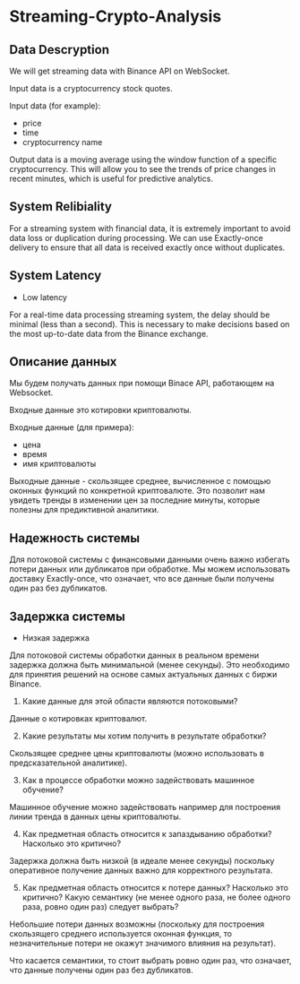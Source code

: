 # Streaming-Crypto-Analysis

## Data Descryption
We will get streaming data with Binance API on WebSocket.

Input data is a cryptocurrency stock quotes.

Input data (for example): 
* price
* time
* cryptocurrency name

Output data is a moving average using the window function of a specific cryptocurrency. This will allow you to see the trends of price changes in recent minutes, which is useful for predictive analytics.

## System Relibiality
For a streaming system with financial data, it is extremely important to avoid data loss or duplication during processing. We can use Exactly-once delivery to ensure that all data is received exactly once without duplicates.

## System Latency

* Low latency

For a real-time data processing streaming system, the delay should be minimal (less than a second). This is necessary to make decisions based on the most up-to-date data from the Binance exchange.

## Описание данных
Мы будем получать данных при помощи Binace API, работающем на Websocket.

Входные данные это котировки криптовалюты.

Входные данные (для примера):
* цена
* время
* имя криптовалюты

Выходные данные - скользящее среднее, вычисленное с помощью оконных функций по конкретной криптовалюте. Это позволит нам увидеть тренды в изменении цен за последние минуты, которые полезны для предиктивной аналитики.
## Надежность системы
Для потоковой системы с финансовыми данными очень важно избегать потери данных или дубликатов при обработке. Мы можем использовать доставку Exactly-once, что означает, что все данные были получены один раз без дубликатов.
## Задержка системы
* Низкая задержка

Для потоковой системы обработки данных в реальном времени задержка должна быть минимальной (менее секунды). Это необходимо для принятия решений на основе самых актуальных данных с биржи Binance.

1.	Какие данные для этой области являются потоковыми?

Данные о котировках криптовалют.

2.	Какие результаты мы хотим получить в результате обработки?

Скользящее среднее цены криптовалюты (можно использовать в предсказательной аналитике).

3.	Как в процессе обработки можно задействовать машинное обучение?

Машинное обучение можно задействовать например для построения линии тренда в данных цены криптовалюты.

4.	Как предметная область относится к запаздыванию обработки? Насколько это критично?

Задержка должна быть низкой (в идеале менее секунды) поскольку оперативное получение данных важно для корректного результата.

5.	Как предметная область относится к потере данных? Насколько это критично? Какую семантику (не менее одного раза, не более одного раза, ровно один раз) следует выбрать?

Небольшие потери данных возможны (поскольку для построения скользящего среднего используется оконная функция, то незначительные потери не окажут значимого влияния на результат).

Что касается семантики, то стоит выбрать ровно один раз, что означает, что данные получены один раз без дубликатов.

